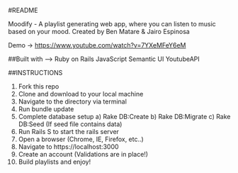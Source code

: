 #README

Moodify - A playlist generating web app, where you can listen to music based on your mood.
Created by Ben Matare & Jairo Espinosa

Demo -> https://www.youtube.com/watch?v=7YXeMFeY6eM

##Built with --> Ruby on Rails
JavaScript
Semantic UI
YoutubeAPI

##INSTRUCTIONS

1. Fork this repo
2. Clone and download to your local machine
3. Navigate to the directory via terminal
4. Run bundle update
5. Complete database setup a) Rake DB:Create b) Rake DB:Migrate c) Rake DB:Seed (If seed file contains data)
6. Run Rails S to start the rails server
7. Open a browser (Chrome, IE, Firefox, etc..)
8. Navigate to https://localhost:3000
9. Create an account (Validations are in place!)
10. Build playlists and enjoy!
